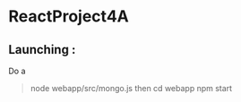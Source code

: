 # **ReactProject4A**

## Launching : 

Do a 
  > node webapp/src/mongo.js 
then
  > cd webapp
  > npm start


